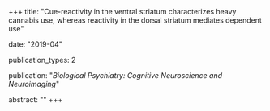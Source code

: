 +++
title: "Cue-reactivity in the ventral striatum characterizes heavy cannabis use, whereas reactivity in the dorsal striatum mediates dependent use"

date: "2019-04"

publication_types: 2

publication: "*Biological Psychiatry: Cognitive Neuroscience and Neuroimaging*"

abstract: ""
+++
